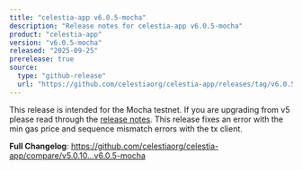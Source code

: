 ```yaml
---
title: "celestia-app v6.0.5-mocha"
description: "Release notes for celestia-app v6.0.5-mocha"
product: "celestia-app"
version: "v6.0.5-mocha"
released: "2025-09-25"
prerelease: true
source:
  type: "github-release"
  url: "https://github.com/celestiaorg/celestia-app/releases/tag/v6.0.5-mocha"
---
```


This release is intended for the Mocha testnet. If you are upgrading from v5 please read through the [release notes](https://github.com/celestiaorg/celestia-app/blob/main/docs/release-notes/release-notes.md). This release fixes an error with the min gas price and sequence mismatch errors with the tx client.

**Full Changelog**: https://github.com/celestiaorg/celestia-app/compare/v5.0.10...v6.0.5-mocha